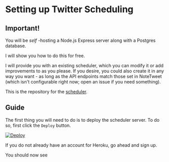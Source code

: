 # Setting up Twitter Scheduling
## Important!
You will be _self_ -hosting a Node.js Express server along with a Postgres database. 

I will show you how to do this for free.

I will provide you with an existing scheduler, which you can modify it or add improvements to as you please.
If you desire, you could also create it in any way you want - as long as the API endpoints match those set in NoteTweet (which isn't configurable right now; open an issue if you need something). 

This is the repository for the [scheduler](https://github.com/chhoumann/notetweet-scheduler).

## Guide
The first thing you will need to do is to deploy the scheduler server. To do so, first click the ``Deploy`` button.

[![Deploy](https://www.herokucdn.com/deploy/button.svg)](https://heroku.com/deploy?template=https://github.com/chhoumann/notetweet-scheduler)

If you do not already have an account for Heroku, go ahead and sign up.

You should now see 


